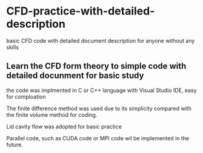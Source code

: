 # CFD-practice-with-detailed-description
basic CFD code with detailed document description for anyone without any skills
## Learn the CFD form theory to simple code with detailed docunment for basic study
the code was implmented in C or C++ language with Visual Studio IDE, easy for comploation

The finite difference method was used due to its simplicity compared with the finite volume method 
for coding.

Lid cavity flow was adopted for basic practice

Parallel code, such as CUDA code or MPI code wil be implemented in the future.


